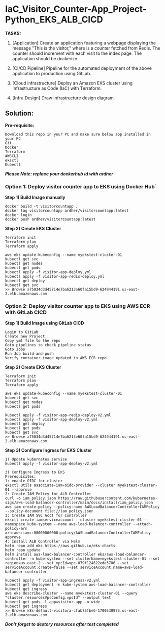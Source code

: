 # IaC_Visitor_Counter-App_Project-Python_EKS_ALB_CICD


**TASKS:**

1.	[Application]
Create an application featuring a webpage displaying the message "This is the <x> visitor," where <x> is a counter fetched from Redis. The counter should increment with each visit to the index page. The application should be dockerize

2.	[CI/CD Pipeline] 
Pipeline for the automated deployment of the above application to production using GitLab. 

3.	[Cloud infrastructure] 
Deploy an Amazon EKS cluster using Infrastructure as Code (IaC) with Terraform.

4.  [Infra Design]
Draw infrastructure design diagram


## Solution:

**Pre-requisite:**
```
Download this repo in your PC and make sure below app installed in your PC
Git 
Docker
Terraform
AWSCLI
eksctl
Kubectl
```
***Please Note: replace your dockerhub id with ardher***

### Option 1: Deploy visitor counter app to EKS using Docker Hub`

**Step 1) Build Image manually**

```
docker build -t visitorcountapp .
docker tag visitorcountapp ardher/visitorcountapp:latest 
docker login
docker push ardher/visitorcountapp:latest 

```

**Step 2) Create EKS Cluster**
```
Terraform init
Terraform plan
Terraform apply

aws eks update-kubeconfig --name myekstest-cluster-01
kubectl get svc
kubectl get nodes
kubectl get pods
kubectl apply -f visitor-app-deploy.yml
kubectl apply -f visitor-app-redis-deploy.yml
kubectl get deploy
kubectl get svc
>> Browse a75034d3d45714e7ba6213e60fa15bd9-624944191.us-east-2.elb.amazonaws.com
```

### Option 2: Deploy visitor counter app to EKS using AWS ECR with GitLab CICD
**Step 1) Build Image using GitLab CICD**
```
Login to GitLab
Create new Project
Copy yml file to the repo
Goto pipelines to check pipeline status
Goto Jobs
Run Job build-and-push
Verify container image updated to AWS ECR repo
```

**Step 2) Create EKS Cluster**
```
Terraform init
Terraform plan
Terraform apply

aws eks update-kubeconfig --name myekstest-cluster-01
kubectl get svc
kubectl get nodes
kubectl get pods

kubectl apply -f visitor-app-redis-deploy-v2.yml
kubectl apply -f visitor-app-deploy-v2.yml
kubectl get deploy
kubectl get pods
kubectl get svc
>> Browse a75034d3d45714e7ba6213e60fa15bd9-624944191.us-east-2.elb.amazonaws.com
```

**Step 3) Configure Ingress for EKS Cluster**
```
1) Update kubernates service
kubectl apply -f visitor-app-deploy-v2.yml

2) Configure Ingress to EKS
Prerequisites:
1: enable OIDC for cluster
eksctl utils associate-iam-oidc-provider --cluster myekstest-cluster-01 --approve
2: Create IAM Policy for ALB Controller
curl -o iam_policy.json https://raw.githubusercontent.com/kubernetes-sigs/aws-load-balancer-controller/main/docs/install/iam_policy.json
aws iam create-policy --policy-name AWSLoadBalancerControllerIAMPolicy --policy-document file://iam_policy.json
3: Create IAM SVC Acct for Controller
eksctl create iamserviceaccount --cluster myekstest-cluster-01 --namespace kube-system --name aws-load-balancer-controller --attach-policy-arn arn:aws:iam::00000000000:policy/AWSLoadBalancerControllerIAMPolicy --approve
4: Install ALB Controller via Helm
helm repo add eks https://aws.github.io/eks-charts
helm repo update
helm install aws-load-balancer-controller eks/aws-load-balancer-controller -n kube-system --set clusterName=myekstest-cluster-01 --set region=us-east-2 --set vpcId=vpc-079f124622ede5786 --set serviceAccount.create=false --set serviceAccount.name=aws-load-balancer-controller

kubectl apply -f visitor-app-ingress-v2.yml
kubectl get deployment -n kube-system aws-load-balancer-controller
kubectl get ingress
aws eks describe-cluster --name myekstest-cluster-01 --query "cluster.resourcesVpcConfig.vpcId" --output text
kubectl get pods -l app=visitor-app -o wide
kubectl get ingress
>> Browse k8s-default-visitora-cfab75fbe6-1700530975.us-east-2.elb.amazonaws.com
```

***Don't forget to destory resources after test completed***

